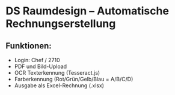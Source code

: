 # DS Raumdesign – Automatische Rechnungserstellung

## Funktionen:
- Login: Chef / 2710
- PDF und Bild-Upload
- OCR Texterkennung (Tesseract.js)
- Farberkennung (Rot/Grün/Gelb/Blau = A/B/C/D)
- Ausgabe als Excel-Rechnung (.xlsx)
